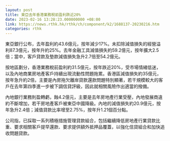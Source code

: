 ```yaml
---
layout: post
title: 東亞去年香港業務稅前盈利跌近20%
date: 2023-02-16 13:28:23.000000000 +08:00
link: https://news.rthk.hk/rthk/ch/component/k2/1688137-20230216.htm
categories: rthk
---
```


東亞銀行公布，去年盈利約43.6億元，按年減少17%。未扣除減值損失的經營溢利87.3億元，按年升約25%。去年金融工具減值損失約59.2億元，按年擴大2.5倍；當中，客戶貸款及墊款減值損失急升2.7倍至54.2億元。

按地區劃分，香港業務稅前盈利約31.5億元，按年跌近20%，受市場情緒低迷，以及內地商業房地產客戶持續出現流動性問題拖累。香港區減值損失約35億元，按年急升約2倍，主要是內房拖欠離岸貸款還款問題特別顯著，若干規模較大的客戶在去年第四季進一步被下調信貸評級，因此就相關風險作出適當的撥備。

內地銀行業務則盈轉虧，蝕4.2億元，主要是去年房地產行業受壓，內地發展商違約不斷增加，若干房地產客戶被東亞中國降級。內地的減值損失約20.9億元，按年急升2.4倍；減值貸款比率增至2.75%，按年升1.21個百分點。

公司指，已採取一系列積極措施管理貸款組合，包括繼續降低房地產行業貸款比重、要求相關客戶提早還款、要求提供額外抵押品覆蓋，以強化信貸組合和加快追收問題貸款。
